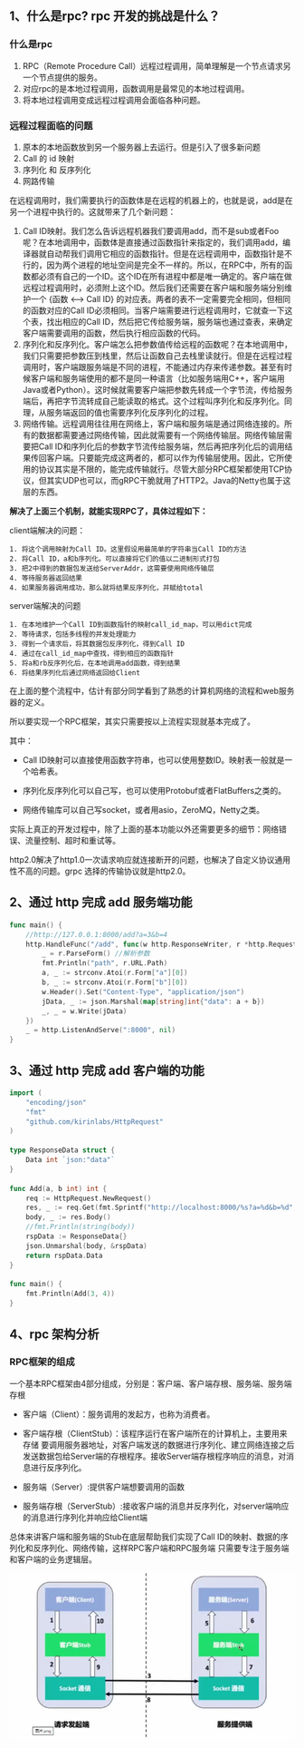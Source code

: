 ## 1、什么是rpc? rpc 开发的挑战是什么？

### 什么是rpc

1. RPC（Remote Procedure Call）远程过程调用，简单理解是一个节点请求另一个节点提供的服务。
2. 对应rpc的是本地过程调用，函数调用是最常见的本地过程调用。
3. 将本地过程调用变成远程过程调用会面临各种问题。



### 远程过程面临的问题

1. 原本的本地函数放到另一个服务器上去运行。但是引入了很多新问题
2. Call 的 id 映射
3. 序列化 和 反序列化
4. 网路传输



在远程调用时，我们需要执行的函数体是在远程的机器上的，也就是说，add是在另一个进程中执行的。这就带来了几个新问题：

1. Call ID映射。我们怎么告诉远程机器我们要调用add，而不是sub或者Foo呢？在本地调用中，函数体是直接通过函数指针来指定的，我们调用add，编译器就自动帮我们调用它相应的函数指针。但是在远程调用中，函数指针是不行的，因为两个进程的地址空间是完全不一样的。所以，在RPC中，所有的函数都必须有自己的一个ID。这个ID在所有进程中都是唯一确定的。客户端在做远程过程调用时，必须附上这个ID。然后我们还需要在客户端和服务端分别维护一个 {函数 <--> Call ID} 的对应表。两者的表不一定需要完全相同，但相同的函数对应的Call ID必须相同。当客户端需要进行远程调用时，它就查一下这个表，找出相应的Call ID，然后把它传给服务端，服务端也通过查表，来确定客户端需要调用的函数，然后执行相应函数的代码。
2. 序列化和反序列化。客户端怎么把参数值传给远程的函数呢？在本地调用中，我们只需要把参数压到栈里，然后让函数自己去栈里读就行。但是在远程过程调用时，客户端跟服务端是不同的进程，不能通过内存来传递参数。甚至有时候客户端和服务端使用的都不是同一种语言（比如服务端用C++，客户端用Java或者Python）。这时候就需要客户端把参数先转成一个字节流，传给服务端后，再把字节流转成自己能读取的格式。这个过程叫序列化和反序列化。同理，从服务端返回的值也需要序列化反序列化的过程。
3. 网络传输。远程调用往往用在网络上，客户端和服务端是通过网络连接的。所有的数据都需要通过网络传输，因此就需要有一个网络传输层。网络传输层需要把Call ID和序列化后的参数字节流传给服务端，然后再把序列化后的调用结果传回客户端。只要能完成这两者的，都可以作为传输层使用。因此，它所使用的协议其实是不限的，能完成传输就行。尽管大部分RPC框架都使用TCP协议，但其实UDP也可以，而gRPC干脆就用了HTTP2。Java的Netty也属于这层的东西。

**解决了上面三个机制，就能实现RPC了，具体过程如下：**

client端解决的问题：

```plain
1. 将这个调用映射为Call ID。这里假设用最简单的字符串当Call ID的方法
2. 将Call ID，a和b序列化。可以直接将它们的值以二进制形式打包
3. 把2中得到的数据包发送给ServerAddr，这需要使用网络传输层
4. 等待服务器返回结果
4. 如果服务器调用成功，那么就将结果反序列化，并赋给total
```

server端解决的问题

```plain
1. 在本地维护一个Call ID到函数指针的映射call_id_map，可以用dict完成
2. 等待请求，包括多线程的并发处理能力
3. 得到一个请求后，将其数据包反序列化，得到Call ID
4. 通过在call_id_map中查找，得到相应的函数指针
5. 将a和rb反序列化后，在本地调用add函数，得到结果
6. 将结果序列化后通过网络返回给Client
```

在上面的整个流程中，估计有部分同学看到了熟悉的计算机网络的流程和web服务器的定义。

所以要实现一个RPC框架，其实只需要按以上流程实现就基本完成了。



其中：

- Call ID映射可以直接使用函数字符串，也可以使用整数ID。映射表一般就是一个哈希表。
- 序列化反序列化可以自己写，也可以使用Protobuf或者FlatBuffers之类的。

- 网络传输库可以自己写socket，或者用asio，ZeroMQ，Netty之类。



实际上真正的开发过程中，除了上面的基本功能以外还需要更多的细节：网络错误、流量控制、超时和重试等。

http2.0解决了http1.0一次请求响应就连接断开的问题，也解决了自定义协议通用性不高的问题。grpc 选择的传输协议就是http2.0。



## 2、通过 http 完成 add 服务端功能

```go
func main() {
	//http://127.0.0.1:8000/add?a=3&b=4
	http.HandleFunc("/add", func(w http.ResponseWriter, r *http.Request) {
		_ = r.ParseForm() //解析参数
		fmt.Println("path", r.URL.Path)
		a, _ := strconv.Atoi(r.Form["a"][0])
		b, _ := strconv.Atoi(r.Form["b"][0])
		w.Header().Set("Content-Type", "application/json")
		jData, _ := json.Marshal(map[string]int{"data": a + b})
		_, _ = w.Write(jData)
	})
	_ = http.ListenAndServe(":8000", nil)
}
```

## 3、通过 http 完成 add 客户端的功能

```go
import (
	"encoding/json"
	"fmt"
	"github.com/kirinlabs/HttpRequest"
)

type ResponseData struct {
	Data int `json:"data"`
}

func Add(a, b int) int {
	req := HttpRequest.NewRequest()
	res, _ := req.Get(fmt.Sprintf("http://localhost:8000/%s?a=%d&b=%d", "add", a, b))
	body, _ := res.Body()
	//fmt.Println(string(body))
	rspData := ResponseData{}
	json.Unmarshal(body, &rspData)
	return rspData.Data
}

func main() {
	fmt.Println(Add(3, 4))
}
```



## 4、rpc 架构分析

### **RPC框架的组成**

一个基本RPC框架由4部分组成，分别是：客户端、客户端存根、服务端、服务端存根

- 客户端（Client）：服务调用的发起方，也称为消费者。

- 客户端存根（ClientStub）：该程序运行在客户端所在的计算机上，主要用来存储 要调用服务器地址，对客户端发送的数据进行序列化、建立网络连接之后发送数据包给Server端的存根程序。接收Server端存根程序响应的消息，对消息进行反序列化。

- 服务端（Server）:提供客户端想要调用的函数

- 服务端存根（ServerStub）:接收客户端的消息并反序列化，对server端响应的消息进行序列化并响应给Client端

总体来讲客户端和服务端的Stub在底层帮助我们实现了Call ID的映射、数据的序列化和反序列化、网络传输，这样RPC客户端和RPC服务端 只需要专注于服务端和客户端的业务逻辑层。

![1](img/1.png)